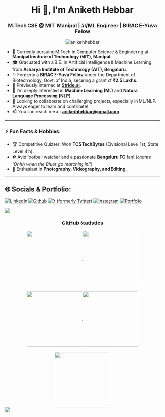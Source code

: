 <h1 align="center">Hi 👋, I'm Aniketh Hebbar</h1>
<h3 align="center">M.Tech CSE @ MIT, Manipal | AI/ML Engineer | BIRAC E-Yuva Fellow</h3>


<p align="center"> <img src="https://komarev.com/ghpvc/?username=anikethhebbar&label=Profile%20views&color=0e75b6&style=flat" alt="anikethhebbar" /> </p>

- 🌱 Currently pursuing M.Tech in Computer Science & Engineering at **Manipal Institute of Technology (MIT), Manipal**.
- 🎓 Graduated with a B.E. in Artificial Intelligence & Machine Learning from **Acharya Institute of Technology (AIT), Bengaluru**.
- ✨ Formerly a **BIRAC E-Yuva Fellow** under the Department of Biotechnology, Govt. of India, securing a grant of **₹2.5 Lakhs**.
- 🔭 Previously interned at **[Stride.ai](https://github.com/strideai)**.
- 👀 I’m deeply interested in **Machine Learning (ML)** and **Natural Language Processing (NLP)**.
- 💞️ Looking to collaborate on challenging projects, especially in ML/NLP. Always eager to learn and contribute!
- 📫 You can reach me at: **anikethhebbar@gmail.com**

<hr>

### ⚡ Fun Facts & Hobbies:
- 🏆 Competitive Quizzer: Won **TCS TechBytes** (Divisional Level 1st, State Level 4th).
- ⚽ Avid football watcher and a passionate **Bengaluru FC** fan! (*chants 'Ohhh when the Blues go marching in!'*)
- 📸 Enthusiast in **Photography, Videography, and Editing**.

<hr>

## 🌐 Socials & Portfolio:
[![LinkedIn](https://img.shields.io/badge/LinkedIn-%230077B5.svg?style=for-the-badge&logo=linkedin&logoColor=white)](https://www.linkedin.com/in/anikethhebbar/)
[![Github](https://img.shields.io/badge/GitHub-100000?style=for-the-badge&logo=github&logoColor=white)](https://github.com/anikethhebbar)
[![X (formerly Twitter)](https://img.shields.io/badge/X-%23000000.svg?style=for-the-badge&logo=X&logoColor=white)](https://x.com/entadabyavarsi)
[![Instagram](https://img.shields.io/badge/Instagram-%23E4405F.svg?style=for-the-badge&logo=Instagram&logoColor=white)](https://instagram.com/aniketh.hebbar)
[![Portfolio](https://img.shields.io/badge/Portfolio-000000?style=for-the-badge&logo=vercel&logoColor=white)](https://anikethhebbar.vercel.app)


<img src="https://user-images.githubusercontent.com/73097560/115834477-dbab4500-a447-11eb-908a-139a6edaec5c.gif">
<h3 align="center">GitHub Statistics</h3>
<div align="center">
<a href="https://github.com/anikethhebbar">
<img align="center" src="https://github-profile-summary-cards.vercel.app/api/cards/stats?username=anikethhebbar&theme=2077" height="180em" />
<img align="center" src="https://github-profile-summary-cards.vercel.app/api/cards/most-commit-language?username=anikethhebbar&theme=2077" height="180em" />
<br><br>
<img align="center" src="https://github-profile-summary-cards.vercel.app/api/cards/repos-per-language?username=anikethhebbar&theme=2077" height="180em" />
<img align="center" src="https://github-profile-summary-cards.vercel.app/api/cards/productive-time?username=anikethhebbar&theme=2077" height="180em" />
<br><br>
<img align="center" src="https://github-profile-summary-cards.vercel.app/api/cards/profile-details?username=anikethhebbar&theme=2077" height="180em" />
</a>
</div>
<img src="https://user-images.githubusercontent.com/73097560/115834477-dbab4500-a447-11eb-908a-139a6edaec5c.gif">

<!---
anikethhebbar/anikethhebbar is a ✨ special ✨ repository because its `README.md` (this file) appears on your GitHub profile.
You can click the Preview link to take a look at your changes.
--->
